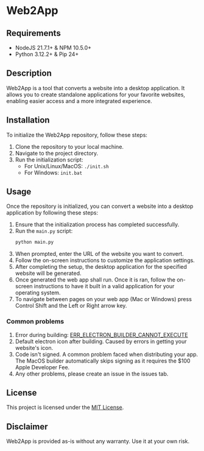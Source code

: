 # Web2App
## Requirements
- NodeJS 21.7.1+ & NPM 10.5.0+
- Python 3.12.2+ & Pip 24+
## Description
Web2App is a tool that converts a website into a desktop application. It allows you to create standalone applications for your favorite websites, enabling easier access and a more integrated experience.

## Installation
To initialize the Web2App repository, follow these steps:
1. Clone the repository to your local machine.
2. Navigate to the project directory.
3. Run the initialization script:
   - For Unix/Linux/MacOS: `./init.sh`
   - For Windows: `init.bat`

## Usage
Once the repository is initialized, you can convert a website into a desktop application by following these steps:
1. Ensure that the initialization process has completed successfully.
2. Run the `main.py` script:
   ```bash
   python main.py
   ```
3. When prompted, enter the URL of the website you want to convert.
4. Follow the on-screen instructions to customize the application settings.
5. After completing the setup, the desktop application for the specified website will be generated.
6. Once generated the web app shall run. Once it is ran, follow the on-screen instructions to have it built in a valid application for your operating system.
7. To navigate between pages on your web app (Mac or Windows) press Control Shift and the Left or Right arrow key.

### Common problems
1. Error during building: [ERR_ELECTRON_BUILDER_CANNOT_EXECUTE](https://github.com/electron-userland/electron-builder/issues/5134)
2. Default electron icon after building. Caused by errors in getting your website's icon.
3. Code isn't signed. A common problem faced when distributing your app. The MacOS builder automatically skips signing as it requires the $100 Apple Developer Fee.
4. Any other problems, please create an issue in the issues tab. 
  
  
  
## License
This project is licensed under the [MIT License](LICENSE).

## Disclaimer
Web2App is provided as-is without any warranty. Use it at your own risk.
